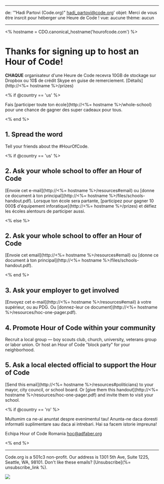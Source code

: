 * * *

de: '"Hadi Partovi (Code.org)" [&#104;&#x61;&#x64;&#105;&#x5f;&#112;&#x61;&#x72;&#116;&#x6f;&#118;&#x69;&#x40;&#99;&#x6f;&#100;&#x65;&#x2e;&#111;&#x72;&#103;](&#109;&#x61;&#105;&#x6c;&#x74;&#111;&#x3a;&#104;&#x61;&#x64;&#105;&#x5f;&#112;&#x61;&#x72;&#116;&#x6f;&#118;&#x69;&#x40;&#99;&#x6f;&#100;&#x65;&#x2e;&#111;&#x72;&#103;)' objet: Merci de vous être insrcit pour héberger une Heure de Code ! vue: aucune thème: aucun

* * *

<% hostname = CDO.canonical_hostname('hourofcode.com') %>

# Thanks for signing up to host an Hour of Code!

**CHAQUE** organisateur d'une Heure de Code recevra 10GB de stockage sur Dropbox ou 10$ de crédit Skype en guise de remerciement. [Détails](http://<%= hostname %>/prizes)

<% if @country == 'us' %>

Fais [participer toute ton école](http://<%= hostname %>/whole-school) pour une chance de gagner des super cadeaux pour tous.

<% end %>

## 1. Spread the word

Tell your friends about the #HourOfCode.

<% if @country == 'us' %>

## 2. Ask your whole school to offer an Hour of Code

[Envoie cet e-mail](http://<%= hostname %>/resources#email) ou [donne ce document à ton principal](http://<%= hostname %>/files/schools-handout.pdf). Lorsque ton école sera partante, [participez pour gagner 10 000$ d'équipement inforatique](http://<%= hostname %>/prizes) et défiez les écoles alentours de participer aussi.

<% else %>

## 2. Ask your whole school to offer an Hour of Code

[Envoie cet email](http://<%= hostname %>/resources#email) ou [donne ce document à ton principal](http://<%= hostname %>/files/schools-handout.pdf).

<% end %>

## 3. Ask your employer to get involved

[Envoyez cet e-mail](http://<%= hostname %>/resources#email) à votre supérieur, ou au PDG. Ou [donnez-leur ce document](http://<%= hostname %>/resources/hoc-one-pager.pdf).

## 4. Promote Hour of Code within your community

Recruit a local group — boy scouts club, church, university, veterans group or labor union. Or host an Hour of Code "block party" for your neighborhood.

## 5. Ask a local elected official to support the Hour of Code

[Send this email](http://<%= hostname %>/resources#politicians) to your mayor, city council, or school board. Or [give them this handout](http://<%= hostname %>/resources/hoc-one-pager.pdf) and invite them to visit your school.

<% if @country == 'ro' %>

Multumim ca ne-ai anuntat despre evenimentul tau! Anunta-ne daca doresti informatii suplimentare sau daca ai intrebari. Hai sa facem istorie impreuna!

Echipa Hour of Code Romania hoc@adfaber.org

<% end %>

* * *

Code.org is a 501c3 non-profit. Our address is 1301 5th Ave, Suite 1225, Seattle, WA, 98101. Don't like these emails? [Unsubscribe](%= unsubscribe_link %).

![](<%= tracking_pixel %>)